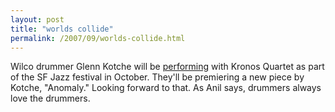 ```yaml
---
layout: post
title: "worlds collide"
permalink: /2007/09/worlds-collide.html
---
```


<p>Wilco drummer Glenn Kotche will be <a href="http://www.sfjazz.org/concerts/2007/fall/artists/KronosKotche.asp">performing</a> with Kronos Quartet as part of the SF Jazz festival in October.  They'll be premiering a new piece by Kotche, "Anomaly."  Looking forward to that.  As Anil says, drummers always love the drummers.</p>



